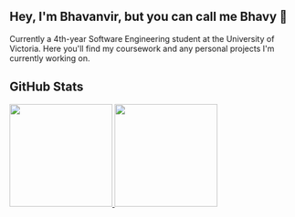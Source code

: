 ## Hey, I'm Bhavanvir, but you can call me Bhavy 👋
Currently a 4th-year Software Engineering student at the University of Victoria. Here you'll find my coursework and any personal projects I'm currently working on. 

## GitHub Stats
<p>
  <a href="https://github.com/bhavanvir">
    <img height=180em src="https://github-readme-stats.vercel.app/api?username=bhavanvir&show_icons=true&theme=dracula" />
    <img height=180em src="https://github-readme-streak-stats.herokuapp.com/?user=bhavanvir&theme=dracula&" />
  </a>
</p>
